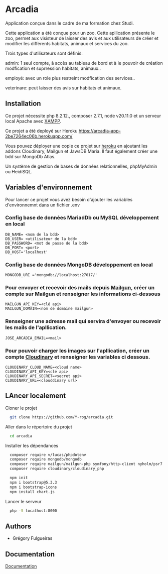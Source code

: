 # Arcadia

Application conçue dans le cadre de ma formation chez Studi.

Cette application a été conçue pour un zoo.
Cette apllication présente le zoo, permet aux visisteur de laisser des avis et aux utilisateurs de créer et modifier les différents habitats, animaux et services du zoo.

Trois types d'utilisateurs sont définis:

admin: 1 seul compte, à accès au tableau de bord et à le pouvoir de création modfication et suprression habitats, animaux..

employé: avec un role plus restreint modfication des services..

veterinare: peut laisser des avis sur habitats et animaux.

## Installation

Ce projet nécessite php 8.2.12., composer 2.7.1, node v20.11.0 et un serveur local Apache avec [XAMPP](https://www.apachefriends.org/fr/).

Ce projet a été deployé sur Heroku https://arcadia-app-2be7264ec06b.herokuapp.com/

Vous pouvez déployer une copie ce projet sur [heroku](https://dashboard.heroku.com/) en ajoutant les addons Cloudinary, Mailgun et JawsDB Maria.
Il faut également créer une bdd sur MongoDb Atlas.

Un système de gestion de bases de données relationnelles, phpMyAdmin ou HeidiSQL.

## Variables d'environnement

Pour lancer ce projet vous avez besoin d'ajouter les variables d'environnemnt dans un fichier .env

### Config base de données MariadDb ou MySQL développement en local

```
DB_NAME= <nom de la bdd>
DB_USER= <utilisateur de la bdd>
DB_PASSWORD= <mot de passe de la bdd>
DB_PORT= <port>
DB_HOST='localhost'
```

### Config base de données MongoDB développement en local

```
MONGODB_URI ='mongodb://localhost:27017/'
```

### Pour envoyer et recevoir des mails depuis [Mailgun](https://www.mailgun.com/), créer un compte sur Mailgun et renseigner les informations ci-dessous

```
MAILGUN_API_KEY=<clé api>
MAILGUN_DOMAIN=<nom de domaine mailgun>
```

### Renseigner une adresse mail qui servira d'envoyer ou recevoir les mails de l'apllication.

```
JOSE_ARCADIA_EMAIL=<mail>
```

### Pour pouvoir charger les images sur l'apllication, créer un compte [Cloudinary](https://cloudinary.com/) et renseigner les variables ci dessous.

```
CLOUDINARY_CLOUD_NAME=<cloud name>
CLOUDINARY_API_KEY=<clé api>
CLOUDINARY_API_SECRET=<secret api>
CLOUDINARY_URL=<clouddinary url>
```

## LAncer localement

Cloner le projet

```bash
  git clone https://github.com/Y-rog/arcadia.git
```

Aller dans le répertoire du projet

```bash
  cd arcadia
```

Installer les dépendances

```bash
  composer require v/lucas/phpdotenv
  composer require mongodb/mongodb
  composer require mailgun/mailgun-php symfony/http-client nyholm/psr7
  composer require cloudinary/cloudinary_php

  npm init
  npm i bootstrap@5.3.3
  npm i bootstrap-icons
  npm install chart.js
```

Lancer le serveur

```bash
  php -S localhost:8000
```

## Authors

- Grégory Fulgueiras

## Documentation

[Documentation](https://linktodocumentation)
